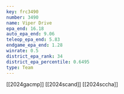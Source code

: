 ```yaml
---
key: frc3490
number: 3490
name: Viper Drive
epa_end: 16.18
auto_epa_end: 9.06
teleop_epa_end: 5.83
endgame_epa_end: 1.28
winrate: 0.5
district_epa_rank: 34
district_epa_percentile: 0.6495
type: Team
---
```

[[2024gacmp]]
[[2024scand]]
[[2024sccha]]
